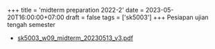 +++
title = 'midterm preparation 2022-2'
date = 2023-05-20T16:00:00+07:00
draft = false
tags = ['sk5003']
+++
Pesiapan ujian tengah semester
<!--more-->

+ [sk5003_w09_midterm_20230513_v3.pdf](https://zenodo.org/doi/10.5281/zenodo.7972947)
